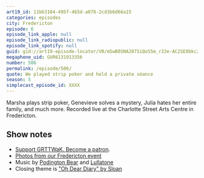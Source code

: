 ```yaml
---
art19_id: 11b63104-495f-465d-a078-2cd3b6d66a15
categories: episodes
city: Fredericton
episode: 6
episode_link_apple: null
episode_link_radiopublic: null
episode_link_spotify: null
guid: gid://art19-episode-locator/V0/m5wB0SNA287SiQoS5m_r33e-AC2SE0bkcZ4fhlo8Rts
megaphone_uid: GUR6131913356
number: 506
permalink: /episode/506/
quote: We played strip poker and held a private séance
season: 5
simplecast_episode_id: XXXX
---
```


Marsha plays strip poker, Genevieve solves a mystery, Julia hates her entire family, and much more. Recorded live at the Charlotte Street Arts Centre in Fredericton.

## Show notes
* [Support GRTTWaK. Become a patron](https://grownupsreadthingstheywroteaskids.com/support/?utm_source=podcast&utm_medium=referral&utm_campaign=506).
* [Photos from our Fredericton event](https://www.facebook.com/media/set/?set=a.10155395183768600.1073741908.121054468599&type=1&l=0ff3c6e27e)
* Music by [Podington Bear](https://geo.itunes.apple.com/us/artist/podington-bear/id250459572?at=10lR7u&mt=1&app=music) and [Lullatone](https://geo.itunes.apple.com/us/artist/lullatone/id34467705?at=10lR7u&mt=1&app=music)
* Closing theme is ["Oh Dear Diary" by Sloan](http://sloan.spinshop.com/details/9850)